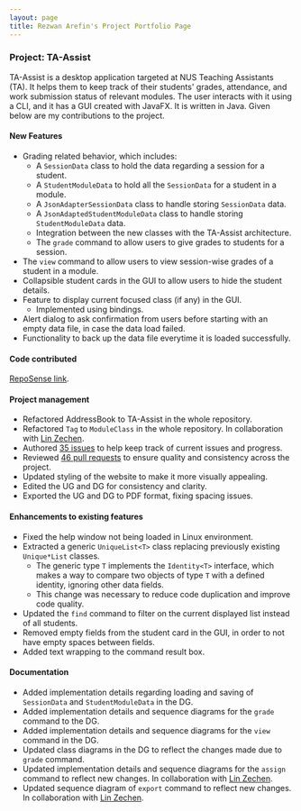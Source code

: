 ```yaml
---
layout: page
title: Rezwan Arefin's Project Portfolio Page
---
```


### Project: TA-Assist
TA-Assist is a desktop application targeted at NUS Teaching Assistants (TA). It helps them to keep track of their students' grades, attendance, and work submission status of relevant modules.
The user interacts with it using a CLI, and it has a GUI created with JavaFX. It is written in Java.
Given below are my contributions to the project.

#### New Features
* Grading related behavior, which includes:
    * A `SessionData` class to hold the data regarding a session for a student.
    * A `StudentModuleData` to hold all the `SessionData` for a student in a module.
    * A `JsonAdapterSessionData` class to handle storing `SessionData` data.
    * A `JsonAdaptedStudentModuleData` class to handle storing `StudentModuleData` data.
    * Integration between the new classes with the TA-Assist architecture.
    * The `grade` command to allow users to give grades to students for a session.
* The `view` command to allow users to view session-wise grades of a student in a module.
* Collapsible student cards in the GUI to allow users to hide the student details.
* Feature to display current focused class (if any) in the GUI.
  * Implemented using bindings.
* Alert dialog to ask confirmation from users before starting with an empty data file, in case the data load failed.
* Functionality to back up the data file everytime it is loaded successfully.

#### Code contributed
[RepoSense link](https://nus-cs2103-ay2223s1.github.io/tp-dashboard/?search=RezwanArefin01&breakdown=true).

#### Project management
* Refactored AddressBook to TA-Assist in the whole repository.
* Refactored `Tag` to `ModuleClass` in the whole repository. In collaboration with [Lin Zechen](/team/bubbl3t.html).
* Authored [35 issues](https://github.com/AY2223S1-CS2103T-T12-1/tp/issues?q=is%3Aissue+author%3ARezwanArefin01) to help keep track of current issues and progress.
* Reviewed [46 pull requests](https://github.com/AY2223S1-CS2103T-T12-1/tp/pulls?q=is%3Apr+author%3ARezwanArefin01) to ensure quality and consistency across the project.
* Updated styling of the website to make it more visually appealing.
* Edited the UG and DG for consistency and clarity.
* Exported the UG and DG to PDF format, fixing spacing issues.

#### Enhancements to existing features
* Fixed the help window not being loaded in Linux environment.
* Extracted a generic `UniqueList<T>` class replacing previously existing `Unique*List` classes.
    * The generic type `T` implements the `Identity<T>` interface, which makes a way to compare two objects of type `T` with a defined identity, ignoring other data fields.
    * This change was necessary to reduce code duplication and improve code quality.
* Updated the `find` command to filter on the current displayed list instead of all students.
* Removed empty fields from the student card in the GUI, in order to not have empty spaces between fields.
* Added text wrapping to the command result box.

#### Documentation
* Added implementation details regarding loading and saving of `SessionData` and `StudentModuleData` in the DG.
* Added implementation details and sequence diagrams for the `grade` command to the DG.
* Added implementation details and sequence diagrams for the `view` command in the DG.
* Updated class diagrams in the DG to reflect the changes made due to `grade` command.
* Updated implementation details and sequence diagrams for the `assign` command to reflect new changes. In collaboration with [Lin Zechen](/team/bubbl3t.html).
* Updated sequence diagram of `export` command to reflect new changes. In collaboration with [Lin Zechen](/team/bubbl3t.html).

